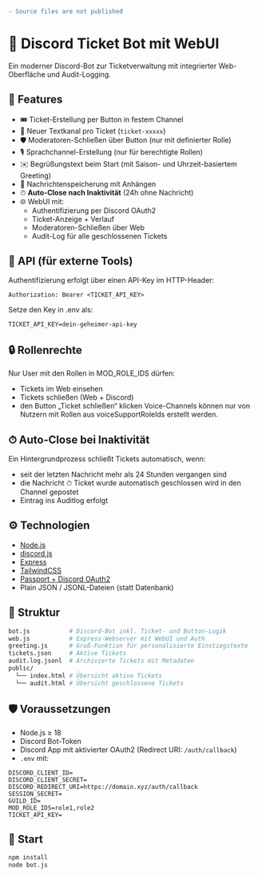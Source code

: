 ```diff
- Source files are not published
```

# 🎫 Discord Ticket Bot mit WebUI

Ein moderner Discord-Bot zur Ticketverwaltung mit integrierter Web-Oberfläche und Audit-Logging.

## 🚀 Features

- 🎟️ Ticket-Erstellung per Button in festem Channel
- 🧵 Neuer Textkanal pro Ticket (`ticket-xxxxx`)
- 🛡️ Moderatoren-Schließen über Button (nur mit definierter Rolle)
- 🎙️ Sprachchannel-Erstellung (nur für berechtigte Rollen)
- ✉️ Begrüßungstext beim Start (mit Saison- und Uhrzeit-basiertem Greeting)
- 📎 Nachrichtenspeicherung mit Anhängen
- ⏱ **Auto-Close nach Inaktivität** (24h ohne Nachricht)
- 🌐 WebUI mit:
  - Authentifizierung per Discord OAuth2
  - Ticket-Anzeige + Verlauf
  - Moderatoren-Schließen über Web
  - Audit-Log für alle geschlossenen Tickets

## 🔌 API (für externe Tools)
Authentifizierung erfolgt über einen API-Key im HTTP-Header:
```
Authorization: Bearer <TICKET_API_KEY>
```
Setze den Key in .env als:
```
TICKET_API_KEY=dein-geheimer-api-key
```
 
## 🔒 Rollenrechte
Nur User mit den Rollen in MOD_ROLE_IDS dürfen:
- Tickets im Web einsehen
- Tickets schließen (Web + Discord)
- den Button „Ticket schließen“ klicken
Voice-Channels können nur von Nutzern mit Rollen aus voiceSupportRoleIds erstellt werden.

## ⏱ Auto-Close bei Inaktivität
Ein Hintergrundprozess schließt Tickets automatisch, wenn:
- seit der letzten Nachricht mehr als 24 Stunden vergangen sind
- die Nachricht ⏱ Ticket wurde automatisch geschlossen wird in den Channel gepostet
- Eintrag ins Auditlog erfolgt

## ⚙️ Technologien

- [Node.js](https://nodejs.org/)
- [discord.js](https://discord.js.org/)
- [Express](https://expressjs.com/)
- [TailwindCSS](https://tailwindcss.com/)
- [Passport + Discord OAuth2](http://www.passportjs.org/)
- Plain JSON / JSONL-Dateien (statt Datenbank)

## 📁 Struktur

```bash
bot.js           # Discord-Bot inkl. Ticket- und Button-Logik
web.js           # Express-Webserver mit WebUI und Auth
greeting.js      # Gruß-Funktion für personalisierte Einstiegstexte
tickets.json     # Aktive Tickets
audit.log.jsonl  # Archivierte Tickets mit Metadaten
public/
  └── index.html # Übersicht aktive Tickets
  └── audit.html # Übersicht geschlossene Tickets
```
## 🛡 Voraussetzungen

- Node.js ≥ 18
- Discord Bot-Token
- Discord App mit aktivierter OAuth2 (Redirect URI: `/auth/callback`)
- `.env` mit:

```env
DISCORD_CLIENT_ID=
DISCORD_CLIENT_SECRET=
DISCORD_REDIRECT_URI=https://domain.xyz/auth/callback
SESSION_SECRET=
GUILD_ID=
MOD_ROLE_IDS=role1,role2
TICKET_API_KEY=
```

## 🚀 Start

```bash
npm install
node bot.js
```
